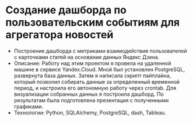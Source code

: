 # Создание дашборда по пользовательским событиям для агрегатора новостей
- Построение дашборда с метриками взаимодействия пользователей с карточками статей на основании данных Яндекс Дзена.
- Описание: Работу над этим проектом я провела на удаленной машине в сервисе Yandex.Cloud. Мной
был установлен PostgreSQL, развернута база данных. Затем я написала скрипт пайплайна,
который позволил собирать данные за определенный временной период, и настроила его
автономную работу через crontab. Для визуализации собранных данных я построила дашборд. По
результатам была подготовлена презентация с полученными графиками.
- Технологии: Python, SQLAlchemy, PostgreSQL, dash, Tableau.
